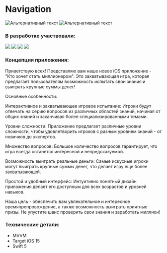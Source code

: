 # Navigation
![Альтернативный текст](Navigation/millionerGif.gif)
![Альтернативный текст](wwbm/Resource/millionerGif.gif)
### В разработке участвовали:
<p align="left"> 
<a href="https://github.com/dsm5e">
<img src="https://img.shields.io/badge/dsm5e-red"/></a>
<a href="https://github.com/ggrifonqq">
<img src="https://img.shields.io/badge/ggrifonqq-green"/></a>
<a href="https://github.com/NaumenkoVanya">
<img src="https://img.shields.io/badge/NaumenkoVanya-yellow"/></a>
<a href="https://github.com/MAKSIM89PW">
<img src="https://img.shields.io/badge/MAKSIM89PW-blue"/></a>
</p>

### Концепция приложения:
Приветствую всех! Представляю вам наше новое iOS приложение - "Кто хочет стать миллионером". Это захватывающая игра, которая предлагает пользователям возможность испытать свои знания и выиграть крупные суммы денег!

Основные особенности:

Интерактивное и захватывающее игровое испытание: Игроки будут отвечать на серию вопросов из различных областей знаний, начиная от общих знаний и заканчивая более специализированными темами.

Уровни сложности: Приложение предлагает различные уровни сложности, чтобы удовлетворить игроков с разным уровнем знаний - от новичков до экспертов.

Множество вопросов: Большое количество вопросов гарантирует, что игра всегда останется интересной и непредсказуемой.

Возможность выиграть реальные деньги: Самые искусные игроки могут выиграть крупные суммы денег, что делает игру еще более захватывающей.

Простой и удобный интерфейс: Интуитивно понятный дизайн приложения делает его доступным для всех возрастов и уровней навыков.

Наша цель - обеспечить вам увлекательное и интересное времяпрепровождение, а также возможность выиграть приятные призы. Не упустите шанс проверить свои знания и заработать миллион!

### Технические детали:
- MVVM 
- Target iOS 15
- Swift 5



